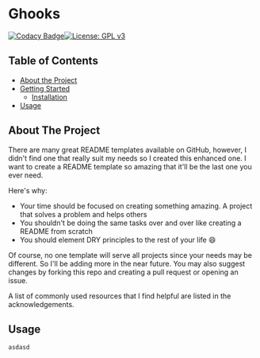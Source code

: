 # Ghooks
[![Codacy Badge](https://api.codacy.com/project/badge/Grade/402f9dbee0514e1fb71a2c69a23c4315)](https://app.codacy.com/manual/benhaim.ido/Ghooks?utm_source=github.com&utm_medium=referral&utm_content=ggggg/Ghooks&utm_campaign=Badge_Grade_Dashboard)[![License: GPL v3](https://img.shields.io/badge/License-GPLv3-blue.svg)](https://www.gnu.org/licenses/gpl-3.0)


<!-- TABLE OF CONTENTS -->
## Table of Contents

* [About the Project](#about-the-project)
* [Getting Started](#getting-started)
  * [Installation](#installation)
* [Usage](#usage)

<!-- ABOUT THE PROJECT -->
## About The Project
There are many great README templates available on GitHub, however, I didn't find one that really suit my needs so I created this enhanced one. I want to create a README template so amazing that it'll be the last one you ever need.

Here's why:
* Your time should be focused on creating something amazing. A project that solves a problem and helps others
* You shouldn't be doing the same tasks over and over like creating a README from scratch
* You should element DRY principles to the rest of your life :smile:

Of course, no one template will serve all projects since your needs may be different. So I'll be adding more in the near future. You may also suggest changes by forking this repo and creating a pull request or opening an issue.

A list of commonly used resources that I find helpful are listed in the acknowledgements.

## Usage
```
asdasd
```